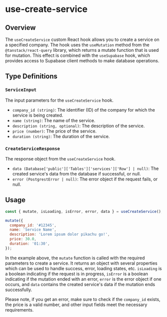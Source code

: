 # use-create-service

## Overview

The `useCreateService` custom React hook allows you to create a service on a specified company. The hook uses the `useMutation` method from the `@tanstack/react-query` library, which returns a mutate function that is used for mutation. This effect is combined with the `useSupabase` hook, which provides access to Supabase client methods to make database operations.

## Type Definitions

### `ServiceInput`

The input parameters for the `useCreateService` hook.

- `company_id (string)`: The identifier (ID) of the company for which the service is being created.
- `name (string)`: The name of the service.
- `description (string, optional)`: The description of the service.
- `price (number)`: The price of the service.
- `duration (string)`: The duration of the service.

### `CreateServiceResponse`

The response object from the `useCreateService` hook.

- `data (Database['public']['Tables']['services']['Row'] | null)`: The created service's data from the database if successful, or null.
- `error (PostgrestError | null)`: The error object if the request fails, or null.

## Usage

```js
const { mutate, isLoading, isError, error, data } = useCreateService();

mutate({
  company_id: '#12345',
  name: 'Service Name',
  description: 'Lorem ipsum dolor pikachu go!',
  price: 30.0,
  duration: '01:30',
});
```

In the example above, the `mutate` function is called with the required parameters to create a service. It returns an object with several properties which can be used to handle success, error, loading states, etc. `isLoading` is a boolean indicating if the request is in progress, `isError` is a boolean indicating if the mutation ended with an error, `error` is the error object if one occurs, and `data` contains the created service's data if the mutation ends successfully.

Please note, if you get an error, make sure to check if the `company_id` exists, the price is a valid number, and other input fields meet the necessary requirements.
